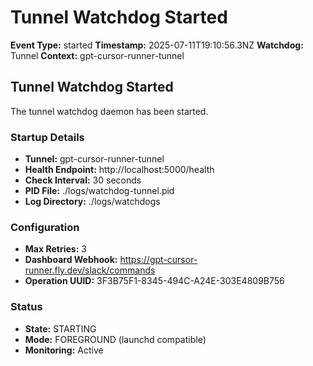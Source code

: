# Tunnel Watchdog Started

**Event Type:** started
**Timestamp:** 2025-07-11T19:10:56.3NZ
**Watchdog:** Tunnel
**Context:** gpt-cursor-runner-tunnel


## Tunnel Watchdog Started

The tunnel watchdog daemon has been started.

### Startup Details
- **Tunnel:** gpt-cursor-runner-tunnel
- **Health Endpoint:** http://localhost:5000/health
- **Check Interval:** 30 seconds
- **PID File:** ./logs/watchdog-tunnel.pid
- **Log Directory:** ./logs/watchdogs

### Configuration
- **Max Retries:** 3
- **Dashboard Webhook:** https://gpt-cursor-runner.fly.dev/slack/commands
- **Operation UUID:** 3F3B75F1-8345-494C-A24E-303E4809B756

### Status
- **State:** STARTING
- **Mode:** FOREGROUND (launchd compatible)
- **Monitoring:** Active


